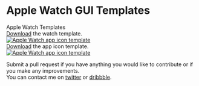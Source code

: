 # Apple Watch GUI Templates
Apple Watch Templates  
[Download](https://github.com/ryanallen/appleWatch/raw/master/apple-watch-flat-template.psd) the watch template.  
[![Apple Watch app icon template](http://i.imgur.com/u9ZCqgP.png)](https://github.com/ryanallen/appleWatch/raw/master/apple-watch-flat-template.psd)  
[Download](https://github.com/ryanallen/appleWatch/raw/master/apple-watch-icons.psd) the app icon template.  
[![Apple Watch app icon template](http://i.imgur.com/4tlorW3.jpg)](https://github.com/ryanallen/appleWatch/raw/master/apple-watch-icons.psd)  

Submit a pull request if you have anything you would like to contribute or if you make any improvements.  
You can contact me on [twitter](https://twitter.com/ryanallen_com) or [dribbble](https://dribbble.com/ryanallen).
